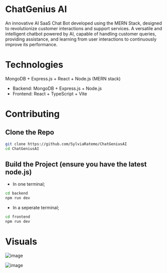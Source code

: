 # ChatGenius AI
An innovative AI SaaS Chat Bot developed using the MERN Stack, designed to revolutionize customer interactions and support services.
A versatile and intelligent chatbot powered by AI, capable of handling customer queries, providing assistance, and learning from user interactions to continuously improve its performance.

# Technologies
MongoDB + Express.js + React + Node.js (MERN stack)

- Backend: MongoDB + Express.js + Node.js
- Frontend: React + TypeScript + Vite

# Contributing

## Clone the Repo
```bash
git clone https://github.com/SylviaRatemo/ChatGeniusAI
cd ChatGeniusAI
```

## Build the Project (ensure you have the latest node.js)
- In one terminal;
```bash
cd backend
npm run dev
```
- In a seperate terminal;
```bash
cd frontend
npm run dev
```

# Visuals
![image](https://github.com/SylviaRatemo/ChatGeniusAI/assets/12081174/aa863485-ae6f-40d1-a6f2-8056f3113b59)

![image](https://github.com/SylviaRatemo/ChatGeniusAI/assets/12081174/1d3cf1eb-dfb2-438f-a603-c76a3da5b709)

